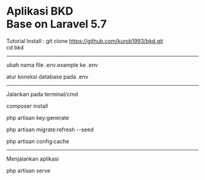 <h1>Aplikasi BKD <br>
    Base on Laravel 5.7
</h1>

Tutorial Install : 
git clone https://github.com/kurob1993/bkd.git
<br>
cd bkd
<hr>

<p>ubah nama file .env.example ke .env</p>

<p>atur koneksi database pada .env</p>
<hr>

<p>Jalankan pada terminal/cmd </p>
<p>composer install</p>
<p>php artisan key:generate</p>
<p>php artisan migrate:refresh --seed</p>
<p>php artisan config:cache</p>

<hr>
Menjalankan aplikasi
<p>php artisan serve</p>
